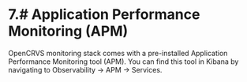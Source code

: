 # 7.# Application Performance Monitoring (APM)

OpenCRVS monitoring stack comes with a pre-installed Application Performance Monitoring tool (APM). You can find this tool in Kibana by navigating to Observability -> APM -> Services.
